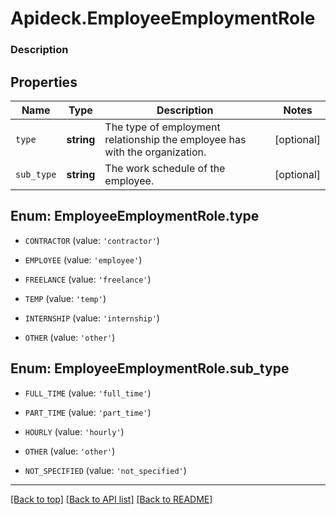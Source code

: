 # Apideck.EmployeeEmploymentRole

### Description

## Properties
Name | Type | Description | Notes
------------ | ------------- | ------------- | -------------
`type` | **string** | The type of employment relationship the employee has with the organization. | [optional] 
`sub_type` | **string** | The work schedule of the employee. | [optional] 





<a name="TYPE"></a>
## Enum: EmployeeEmploymentRole.type


* `CONTRACTOR` (value: `'contractor'`)

* `EMPLOYEE` (value: `'employee'`)

* `FREELANCE` (value: `'freelance'`)

* `TEMP` (value: `'temp'`)

* `INTERNSHIP` (value: `'internship'`)

* `OTHER` (value: `'other'`)




<a name="SUB_TYPE"></a>
## Enum: EmployeeEmploymentRole.sub_type


* `FULL_TIME` (value: `'full_time'`)

* `PART_TIME` (value: `'part_time'`)

* `HOURLY` (value: `'hourly'`)

* `OTHER` (value: `'other'`)

* `NOT_SPECIFIED` (value: `'not_specified'`)




---

[[Back to top]](#) [[Back to API list]](../../../../README.md#documentation-for-api-endpoints) [[Back to README]](../../../../README.md)



